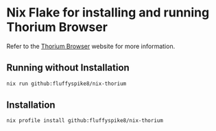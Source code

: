 # Nix Flake for installing and running Thorium Browser

Refer to the [Thorium Browser](https://thorium.rocks/) website for more information.


## Running without Installation

```bash
nix run github:fluffyspike8/nix-thorium
```

## Installation

```bash
nix profile install github:fluffyspike8/nix-thorium
```
